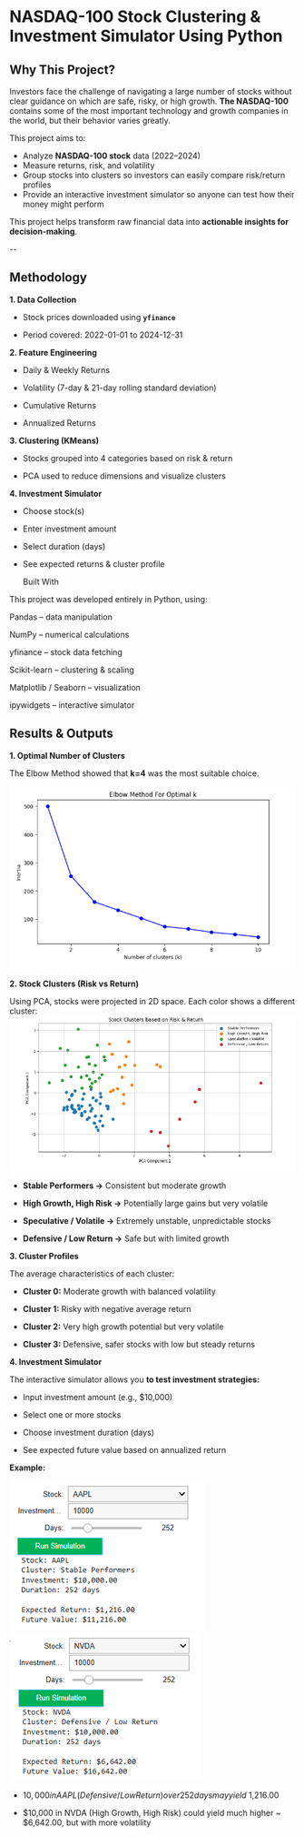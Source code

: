 # NASDAQ-100 Stock Clustering & Investment Simulator Using Python

## Why This Project?

Investors face the challenge of navigating a large number of stocks without clear guidance on which are safe, risky, or high growth. **The NASDAQ-100** contains some of the most important technology and growth companies in the world, but their behavior varies greatly.

This project aims to:

- Analyze **NASDAQ-100 stock** data (2022–2024)
- Measure returns, risk, and volatility
- Group stocks into clusters so investors can easily compare risk/return profiles
- Provide an interactive investment simulator so anyone can test how their money might perform

This project helps transform raw financial data into **actionable insights for decision-making**.

--
## Methodology

**1. Data Collection**

- Stock prices downloaded using **`yfinance`**

- Period covered: 2022-01-01 to 2024-12-31

**2. Feature Engineering**

- Daily & Weekly Returns

- Volatility (7-day & 21-day rolling standard deviation)

- Cumulative Returns

- Annualized Returns

**3. Clustering (KMeans)**

- Stocks grouped into 4 categories based on risk & return

- PCA used to reduce dimensions and visualize clusters

**4. Investment Simulator**

- Choose stock(s)

- Enter investment amount

- Select duration (days)

- See expected returns & cluster profile

  Built With

This project was developed entirely in Python, using:

Pandas
 – data manipulation

NumPy
 – numerical calculations

yfinance
 – stock data fetching

Scikit-learn
 – clustering & scaling

Matplotlib
 / Seaborn
 – visualization

ipywidgets
 – interactive simulator

## Results & Outputs

**1. Optimal Number of Clusters**

The Elbow Method showed that **k=4** was the most suitable choice.

![Elbow Method](Results/elbow_method.png)


**2. Stock Clusters (Risk vs Return)**

Using PCA, stocks were projected in 2D space. Each color shows a different cluster:
![Stock Clusters](Results/cluster_profiles_preview.png)

- **Stable Performers →** Consistent but moderate growth

- **High Growth, High Risk →** Potentially large gains but very volatile

- **Speculative / Volatile →** Extremely unstable, unpredictable stocks

- **Defensive / Low Return →** Safe but with limited growth


**3. Cluster Profiles**

The average characteristics of each cluster:


- **Cluster 0:** Moderate growth with balanced volatility

- **Cluster 1:** Risky with negative average return

- **Cluster 2:** Very high growth potential but very volatile

- **Cluster 3:** Defensive, safer stocks with low but steady returns

**4. Investment Simulator**

The interactive simulator allows you **to test investment strategies:**

- Input investment amount (e.g., $10,000)

- Select one or more stocks

- Choose investment duration (days)

- See expected future value based on annualized return

**Example:**

![Simulator](Results/investment_simulator.png)
![Simulator2](Results/investment_simulator2.png)


- $10,000 in AAPL (Defensive / Low Return) over 252 days may yield ~$1,216.00

- $10,000 in NVDA (High Growth, High Risk) could yield much higher ~ $6,642.00, but with more volatility
